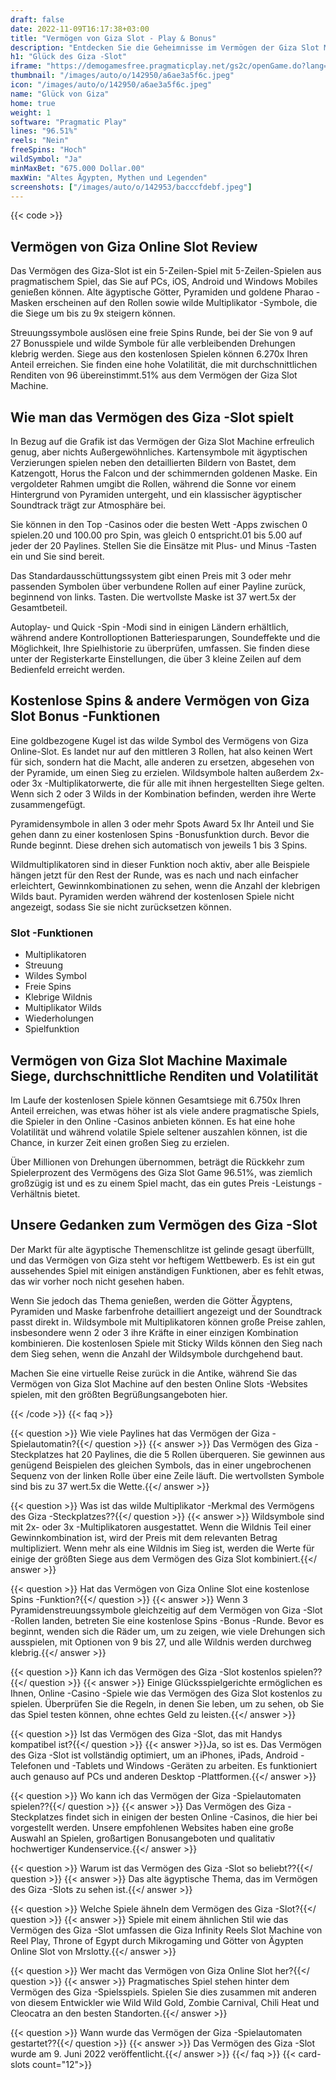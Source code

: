 ```yaml
---
draft: false
date: 2022-11-09T16:17:38+03:00
title: "Vermögen von Giza Slot - Play & Bonus"
description: "Entdecken Sie die Geheimnisse im Vermögen der Giza Slot Machine mit unserem Überblick über das Gameplay & Features. Wir sehen auch, wo wir es mit dem besten Casino -Bonus spielen können."
h1: "Glück des Giza -Slot"
iframe: "https://demogamesfree.pragmaticplay.net/gs2c/openGame.do?lang=en&cur=EUR&gameSymbol=vs20amuleteg"
thumbnail: "/images/auto/o/142950/a6ae3a5f6c.jpeg"
icon: "/images/auto/o/142950/a6ae3a5f6c.jpeg"
name: "Glück von Giza"
home: true
weight: 1
software: "Pragmatic Play"
lines: "96.51%"
reels: "Nein"
freeSpins: "Hoch"
wildSymbol: "Ja"
minMaxBet: "675.000 Dollar.00"
maxWin: "Altes Ägypten, Mythen und Legenden"
screenshots: ["/images/auto/o/142953/bacccfdebf.jpeg"]
---
```


{{< code >}}<h2>Vermögen von Giza Online Slot Review</h2><p>Das Vermögen des Giza-Slot ist ein 5-Zeilen-Spiel mit 5-Zeilen-Spielen aus pragmatischem Spiel, das Sie auf PCs, iOS, Android und Windows Mobiles genießen können. Alte ägyptische Götter, Pyramiden und goldene Pharao -Masken erscheinen auf den Rollen sowie wilde Multiplikator -Symbole, die die Siege um bis zu 9x steigern können.</p><p>Streuungssymbole auslösen eine freie Spins Runde, bei der Sie von 9 auf 27 Bonusspiele und wilde Symbole für alle verbleibenden Drehungen klebrig werden. Siege aus den kostenlosen Spielen können 6.270x Ihren Anteil erreichen. Sie finden eine hohe Volatilität, die mit durchschnittlichen Renditen von 96 übereinstimmt.51% aus dem Vermögen der Giza Slot Machine.</p><h2>Wie man das Vermögen des Giza -Slot spielt</h2><p>In Bezug auf die Grafik ist das Vermögen der Giza Slot Machine erfreulich genug, aber nichts Außergewöhnliches. Kartensymbole mit ägyptischen Verzierungen spielen neben den detaillierten Bildern von Bastet, dem Katzengott, Horus the Falcon und der schimmernden goldenen Maske. Ein vergoldeter Rahmen umgibt die Rollen, während die Sonne vor einem Hintergrund von Pyramiden untergeht, und ein klassischer ägyptischer Soundtrack trägt zur Atmosphäre bei.</p><p>Sie können in den Top -Casinos oder die besten Wett -Apps zwischen 0 spielen.20 und 100.00 pro Spin, was gleich 0 entspricht.01 bis 5.00 auf jeder der 20 Paylines. Stellen Sie die Einsätze mit Plus- und Minus -Tasten ein und Sie sind bereit.</p><p>Das Standardausschüttungssystem gibt einen Preis mit 3 oder mehr passenden Symbolen über verbundene Rollen auf einer Payline zurück, beginnend von links. Tasten. Die wertvollste Maske ist 37 wert.5x der Gesamtbeteil.</p><p>Autoplay- und Quick -Spin -Modi sind in einigen Ländern erhältlich, während andere Kontrolloptionen Batteriesparungen, Soundeffekte und die Möglichkeit, Ihre Spielhistorie zu überprüfen, umfassen. Sie finden diese unter der Registerkarte Einstellungen, die über 3 kleine Zeilen auf dem Bedienfeld erreicht werden.</p><h2>Kostenlose Spins & andere Vermögen von Giza Slot Bonus -Funktionen</h2><p>Eine goldbezogene Kugel ist das wilde Symbol des Vermögens von Giza Online-Slot. Es landet nur auf den mittleren 3 Rollen, hat also keinen Wert für sich, sondern hat die Macht, alle anderen zu ersetzen, abgesehen von der Pyramide, um einen Sieg zu erzielen. Wildsymbole halten außerdem 2x- oder 3x -Multiplikatorwerte, die für alle mit ihnen hergestellten Siege gelten. Wenn sich 2 oder 3 Wilds in der Kombination befinden, werden ihre Werte zusammengefügt.</p><p>Pyramidensymbole in allen 3 oder mehr Spots Award 5x Ihr Anteil und Sie gehen dann zu einer kostenlosen Spins -Bonusfunktion durch. Bevor die Runde beginnt. Diese drehen sich automatisch von jeweils 1 bis 3 Spins.</p><p>Wildmultiplikatoren sind in dieser Funktion noch aktiv, aber alle Beispiele hängen jetzt für den Rest der Runde, was es nach und nach einfacher erleichtert, Gewinnkombinationen zu sehen, wenn die Anzahl der klebrigen Wilds baut. Pyramiden werden während der kostenlosen Spiele nicht angezeigt, sodass Sie sie nicht zurücksetzen können.</p><h3>
Slot -Funktionen</h3><ul>
<li></span>
Multiplikatoren</li>
<li></span>
Streuung</li>
<li></span>
Wildes Symbol</li>
<li></span>
Freie Spins</li>
<li></span>
Klebrige Wildnis</li>
<li></span>
Multiplikator Wilds</li>
<li></span>
Wiederholungen</li>
<li></span>
Spielfunktion</li></ul><h2>Vermögen von Giza Slot Machine Maximale Siege, durchschnittliche Renditen und Volatilität</h2><p>Im Laufe der kostenlosen Spiele können Gesamtsiege mit 6.750x Ihren Anteil erreichen, was etwas höher ist als viele andere pragmatische Spiels, die Spieler in den Online -Casinos anbieten können. Es hat eine hohe Volatilität und während volatile Spiele seltener auszahlen können, ist die Chance, in kurzer Zeit einen großen Sieg zu erzielen.</p><p>Über Millionen von Drehungen übernommen, beträgt die Rückkehr zum Spielerprozent des Vermögens des Giza Slot Game 96.51%, was ziemlich großzügig ist und es zu einem Spiel macht, das ein gutes Preis -Leistungs -Verhältnis bietet.</p><h2>Unsere Gedanken zum Vermögen des Giza -Slot</h2><p>Der Markt für alte ägyptische Themenschlitze ist gelinde gesagt überfüllt, und das Vermögen von Giza steht vor heftigem Wettbewerb. Es ist ein gut aussehendes Spiel mit einigen anständigen Funktionen, aber es fehlt etwas, das wir vorher noch nicht gesehen haben.</p><p>Wenn Sie jedoch das Thema genießen, werden die Götter Ägyptens, Pyramiden und Maske farbenfrohe detailliert angezeigt und der Soundtrack passt direkt in. Wildsymbole mit Multiplikatoren können große Preise zahlen, insbesondere wenn 2 oder 3 ihre Kräfte in einer einzigen Kombination kombinieren. Die kostenlosen Spiele mit Sticky Wilds können den Sieg nach dem Sieg sehen, wenn die Anzahl der Wildsymbole durchgehend baut.</p><p>Machen Sie eine virtuelle Reise zurück in die Antike, während Sie das Vermögen von Giza Slot Machine auf den besten Online Slots -Websites spielen, mit den größten Begrüßungsangeboten hier.</p>
{{< /code >}}
{{< faq >}}

{{< question >}} Wie viele Paylines hat das Vermögen der Giza -Spielautomatin?{{</ question >}}
{{< answer >}} Das Vermögen des Giza -Steckplatzes hat 20 Paylines, die die 5 Rollen überqueren. Sie gewinnen aus genügend Beispielen des gleichen Symbols, das in einer ungebrochenen Sequenz von der linken Rolle über eine Zeile läuft. Die wertvollsten Symbole sind bis zu 37 wert.5x die Wette.{{</ answer >}}

{{< question >}} Was ist das wilde Multiplikator -Merkmal des Vermögens des Giza -Steckplatzes??{{</ question >}}
{{< answer >}} Wildsymbole sind mit 2x- oder 3x -Multiplikatoren ausgestattet. Wenn die Wildnis Teil einer Gewinnkombination ist, wird der Preis mit dem relevanten Betrag multipliziert. Wenn mehr als eine Wildnis im Sieg ist, werden die Werte für einige der größten Siege aus dem Vermögen des Giza Slot kombiniert.{{</ answer >}}

{{< question >}} Hat das Vermögen von Giza Online Slot eine kostenlose Spins -Funktion?{{</ question >}}
{{< answer >}} Wenn 3 Pyramidenstreuungssymbole gleichzeitig auf dem Vermögen von Giza -Slot -Rollen landen, betreten Sie eine kostenlose Spins -Bonus -Runde. Bevor es beginnt, wenden sich die Räder um, um zu zeigen, wie viele Drehungen sich ausspielen, mit Optionen von 9 bis 27, und alle Wildnis werden durchweg klebrig.{{</ answer >}}

{{< question >}} Kann ich das Vermögen des Giza -Slot kostenlos spielen??{{</ question >}}
{{< answer >}} Einige Glücksspielgerichte ermöglichen es Ihnen, Online -Casino -Spiele wie das Vermögen des Giza Slot kostenlos zu spielen. Überprüfen Sie die Regeln, in denen Sie leben, um zu sehen, ob Sie das Spiel testen können, ohne echtes Geld zu leisten.{{</ answer >}}

{{< question >}} Ist das Vermögen des Giza -Slot, das mit Handys kompatibel ist?{{</ question >}}
{{< answer >}}Ja, so ist es. Das Vermögen des Giza -Slot ist vollständig optimiert, um an iPhones, iPads, Android -Telefonen und -Tablets und Windows -Geräten zu arbeiten. Es funktioniert auch genauso auf PCs und anderen Desktop -Plattformen.{{</ answer >}}

{{< question >}} Wo kann ich das Vermögen der Giza -Spielautomaten spielen??{{</ question >}}
{{< answer >}} Das Vermögen des Giza -Steckplatzes findet sich in einigen der besten Online -Casinos, die hier bei vorgestellt werden. Unsere empfohlenen Websites haben eine große Auswahl an Spielen, großartigen Bonusangeboten und qualitativ hochwertiger Kundenservice.{{</ answer >}}

{{< question >}} Warum ist das Vermögen des Giza -Slot so beliebt??{{</ question >}}
{{< answer >}} Das alte ägyptische Thema, das im Vermögen des Giza -Slots zu sehen ist.{{</ answer >}}

{{< question >}} Welche Spiele ähneln dem Vermögen des Giza -Slot?{{</ question >}}
{{< answer >}} Spiele mit einem ähnlichen Stil wie das Vermögen des Giza -Slot umfassen die Giza Infinity Reels Slot Machine von Reel Play, Throne of Egypt durch Mikrogaming und Götter von Ägypten Online Slot von Mrslotty.{{</ answer >}}

{{< question >}} Wer macht das Vermögen von Giza Online Slot her?{{</ question >}}
{{< answer >}} Pragmatisches Spiel stehen hinter dem Vermögen des Giza -Spielsspiels. Spielen Sie dies zusammen mit anderen von diesem Entwickler wie Wild Wild Gold, Zombie Carnival, Chili Heat und Cleocatra an den besten Standorten.{{</ answer >}}

{{< question >}} Wann wurde das Vermögen der Giza -Spielautomaten gestartet??{{</ question >}}
{{< answer >}} Das Vermögen des Giza -Slot wurde am 9. Juni 2022 veröffentlicht.{{</ answer >}}
{{</ faq >}}
{{< card-slots count="12">}}